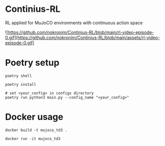 # Continius-RL
RL applied for MuJoCO environments with continuous action space

![https://github.com/nokronim/Continius-RL/blob/main/rl-video-episode-0.gif](https://github.com/nokronim/Continius-RL/blob/main/assets/rl-video-episode-0.gif)

# Poetry setup
```
poetry shell

poetry install

# set <your_config> in configs directory
poetry run python3 main.py --config_name "<your_config>"
```

# Docker usage
```
docker build -t mujoco_td3 .

docker run -it mujoco_td3
```
